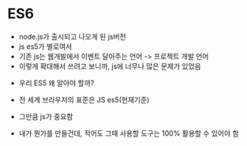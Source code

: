# ES6
- node.js가 출시되고 나오게 된 js버전
- js es5가 별로여서
- 기존 js는 웹개발에서 이벤트 달아주는 언어 -> 프로젝트 개발 언어
- 이렇게 확대해서 쓰려고 보니까, js에 너무나 많은 문제가 있었음

* 우리 ES5 왜 알아야 할까?
- 전 세계 브라우저의 표준은 JS es5(현재기준)

* 그만큼 js가 중요함
- 내가 뭔가를 만들건데, 적어도 그때 사용할 도구는 100% 활용할 수 있어야 함

